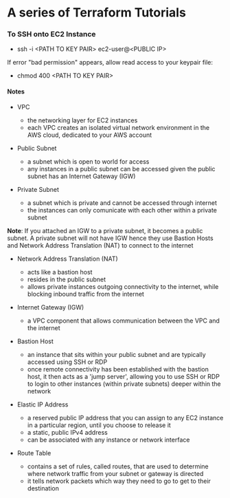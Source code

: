 # A series of Terraform Tutorials

### To SSH onto EC2 Instance

- ssh -i \<PATH TO KEY PAIR\> ec2-user@\<PUBLIC IP\>

If error "bad permission" appears, allow read access to your keypair file:

- chmod 400 \<PATH TO KEY PAIR\>

#### Notes

- VPC

  - the networking layer for EC2 instances
  - each VPC creates an isolated virtual network environment in the AWS cloud, dedicated to your AWS account

- Public Subnet

  - a subnet which is open to world for access
  - any instances in a public subnet can be accessed given the public subnet has an Internet Gateway (IGW)

- Private Subnet
  - a subnet which is private and cannot be accessed through internet
  - the instances can only comunicate with each other within a private subnet

**Note**: If you attached an IGW to a private subnet, it becomes a public subnet. A private subnet will not have IGW hence they use Bastion Hosts and Network Address Translation (NAT) to connect to the internet

- Network Address Translation (NAT)

  - acts like a bastion host
  - resides in the public subnet
  - allows private instances outgoing connectivity to the internet, while blocking inbound traffic from the internet

- Internet Gateway (IGW)

  - a VPC component that allows communication between the VPC and the internet

- Bastion Host

  - an instance that sits within your public subnet and are typically accessed using SSH or RDP
  - once remote connectivity has been established with the bastion host, it then acts as a 'jump server', allowing you to use SSH or RDP to login to other instances (within private subnets) deeper within the network

- Elastic IP Address

  - a reserved public IP address that you can assign to any EC2 instance in a particular region, until you choose to release it
  - a static, public IPv4 address
  - can be associated with any instance or network interface

- Route Table
  - contains a set of rules, called routes, that are used to determine where network traffic from your subnet or gateway is directed
  - it tells network packets which way they need to go to get to their destination
